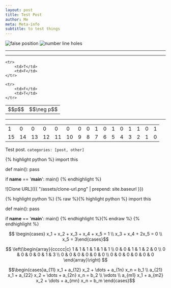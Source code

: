 ```yaml
---
layout: post
title: Test Post
author: Me
meta: Meta-info
subtitle: to test things
---
```

<!-- Custom styles for the images -->
<link rel="stylesheet" href="{{ "/assets/styles/images.css" | prepend: site.baseurl }}">

<!-- Custom styles for the truth tables -->
<link rel="stylesheet" href="{{ "/assets/styles/truth_tables.css" | prepend: site.baseurl }}">

<!-- Custom styles for the binary_word -->
<link rel="stylesheet" href="{{ "/assets/styles/binary_word.css" | prepend: site.baseurl }}">


<img class="centered" src="https://upload.wikimedia.org/wikipedia/commons/thumb/9/97/False_position_method.svg/351px-False_position_method.svg.png" alt="false position">
<img class="centered-full" src="{{ "/assets/floating-point-math/roundoff-error.png" | prepend: site.baseurl }}" alt="number line holes">

<hr>

<hr/>

<table class="truth">
    <tr>
        <td>$$p$$</td>
        <td>$$\neg p$$</td>
    </tr>

    <tr>
        <td>T</td>
        <td>F</td>
    </tr>

    <tr>
        <td>F</td>
        <td>T</td>
    </tr>
</table>

---

<table class="binary_word">
    <tr>
        <td>1</td>
        <td>0</td>
        <td>0</td>
        <td>0</td>
        <td>0</td>
        <td>0</td>
        <td>0</td>
        <td>0</td>
        <td>1</td>
        <td>0</td>
        <td>1</td>
        <td>0</td>
        <td>1</td>
        <td>1</td>
        <td>0</td>
        <td>1</td>
    </tr>
    <tr>
        <td>15</td>
        <td>14</td>
        <td>13</td>
        <td>12</td>
        <td>11</td>
        <td>10</td>
        <td>9</td>
        <td>8</td>
        <td>7</td>
        <td>6</td>
        <td>5</td>
        <td>4</td>
        <td>3</td>
        <td>2</td>
        <td>1</td>
        <td>0</td>
    </tr>
</table>

Test post. `categories: [post, other]`


{% highlight python %}
import this

def main():
    pass

if __name__ == '__main__':
    main()
{% endhighlight %}

![Clone URL]({{ "/assets/clone-url.png" | prepend: site.baseurl }})

{% highlight python %}
{% raw %}{% highlight python %}
import this

def main():
    pass

if __name__ == '__main__':
    main()
{% endhighlight %}{% endraw %}
{% endhighlight %}

$$ \begin{cases} x_1 + x_2 + x_3 + x_4 + x_5 = 1 \\ x_3 + x_4 + 2x_5 = 0 \\ x_5 = 3\end{cases}$$

$$ \left(\begin{array}{ccccc|c} 1 & 1 & 1 & 1 & 1 & 1 \\ 0 & 0 & 1 & 1 & 2 & 0 \\ 0 & 0 & 0 & 0 & 1 & 3 \\ 0 & 0 & 0 & 0 & 0 & 0 \\ 0 & 0 & 0 & 0 & 0 & 0 \end{array}\right) $$

$$\begin{cases}a_{11} x_1 + a_{12} x_2 + \dots + a_{1n} x_n = b_1 \\ a_{21} x_1 + a_{22} x_2 + \dots + a_{2n} x_n = b_2 \\ \vdots \\ a_{m1} x_1 + a_{m2} x_2 +  \dots + a_{mn} x_n = b_m \end{cases}$$
